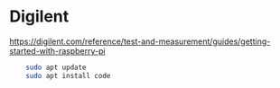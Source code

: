 # Digilent

https://digilent.com/reference/test-and-measurement/guides/getting-started-with-raspberry-pi

```bash
    sudo apt update
    sudo apt install code
```
